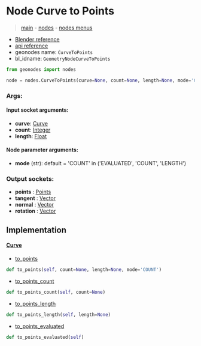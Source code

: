 # Node Curve to Points

> [main](../structure.md) - [nodes](nodes.md) - [nodes menus](nodes_menus.md)

- [Blender reference](https://docs.blender.org/manual/en/latest/modeling/geometry_nodes/curve/curve_to_points.html)
- [api reference](https://docs.blender.org/api/current/bpy.types.GeometryNodeCurveToPoints.html)
- geonodes name: `CurveToPoints`
- bl_idname: `GeometryNodeCurveToPoints`

```python
from geonodes import nodes

node = nodes.CurveToPoints(curve=None, count=None, length=None, mode='COUNT')
```

### Args:

#### Input socket arguments:

- **curve**: [Curve](Curve.md)
- **count**: [Integer](Integer.md)
- **length**: [Float](Float.md)

#### Node parameter arguments:

- **mode** (str): default = 'COUNT' in ('EVALUATED', 'COUNT', 'LENGTH')

### Output sockets:

- **points** : [Points](Points.md)
- **tangent** : [Vector](Vector.md)
- **normal** : [Vector](Vector.md)
- **rotation** : [Vector](Vector.md)

## Implementation

#### [Curve](Curve.md)

 - [to_points](Curve.md#to_points)
  ```python
  def to_points(self, count=None, length=None, mode='COUNT')
  ```

 - [to_points_count](Curve.md#to_points_count)
  ```python
  def to_points_count(self, count=None)
  ```

 - [to_points_length](Curve.md#to_points_length)
  ```python
  def to_points_length(self, length=None)
  ```

 - [to_points_evaluated](Curve.md#to_points_evaluated)
  ```python
  def to_points_evaluated(self)
  ```

